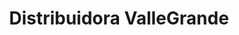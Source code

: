 ---
title: "Distribuidora ValleGrande"
url: /vallegrande/distribuidora-vallegrande/
shop: bebidas
---